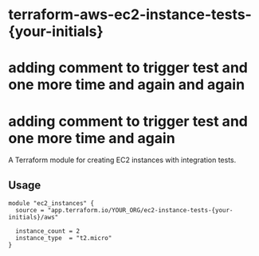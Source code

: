 # terraform-aws-ec2-instance-tests-{your-initials}
# adding comment to trigger test and one more time and again and again
# adding comment to trigger test and one more time and again

A Terraform module for creating EC2 instances with integration tests.

## Usage

```hcl
module "ec2_instances" {
  source = "app.terraform.io/YOUR_ORG/ec2-instance-tests-{your-initials}/aws"
  
  instance_count = 2
  instance_type  = "t2.micro"
}